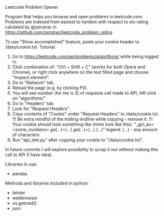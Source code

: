 Leetcode Problem Opener

Program that helps you browse and open problems in leetcode.com.
Problems are indexed from easiest to hardest with respect to elo rating calulated by @zerotrac in https://github.com/zerotrac/leetcode_problem_rating 

To use "Show accomplished" feature, paste your cookie header to /data/cookie.txt.
  Tutorial:
  1) Go to https://leetcode.com/api/problems/algorithms/ while being logged in.
  2) Click combination of: "Ctrl + Shift + C" (works for both Opera and Chrome),
     or right click anywhere on the text filled page and choose "Inspect element".
  3) Go to "Network" tab.
  4) Reload the page (e.g. by clicking F5).
  5) You will see number (for me is 3) of requests call made to API, left click on "algorithms/"
  6) Go to "Headers" tab.
  7) Look for "Request Headers".
  8) Copy contents of "Cookie" under "Request Headers" to /data/cookie.txt.
     !!! Be extra mindful of the trailing endline while copying - remove it. !!!
     Your cookie should look something like (mine look like this):
     "_gcl_au=<some_numbers>
     _ga_(...)=(...)
     _ga_(...)=(...)
     (...)"
     legend: (...) - any amount of characters
  9) Run "api_leet.py" after copying your cookie to "/data/cookie.txt".

In future commits I will explore possibility to scrap it out without making this call to API (I have idea).


Libraries in use: 
- pandas

Methods and libraries included in python:
- tkinter
- webbrowser
- os.getcwd()
- json
